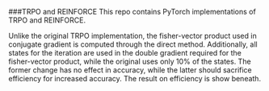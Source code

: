 ###TRPO and REINFORCE 
This repo contains PyTorch implementations of TRPO and REINFORCE. 

Unlike the original TRPO implementation, the fisher-vector product used in 
conjugate gradient is computed through the direct method. Additionally, all 
states for the iteration are used in the double gradient required for the
fisher-vector product, while the original uses only 10% of the states. The 
former change has no effect in accuracy, while the latter should sacrifice 
efficiency for increased accuracy. The result on efficiency is show beneath.  
